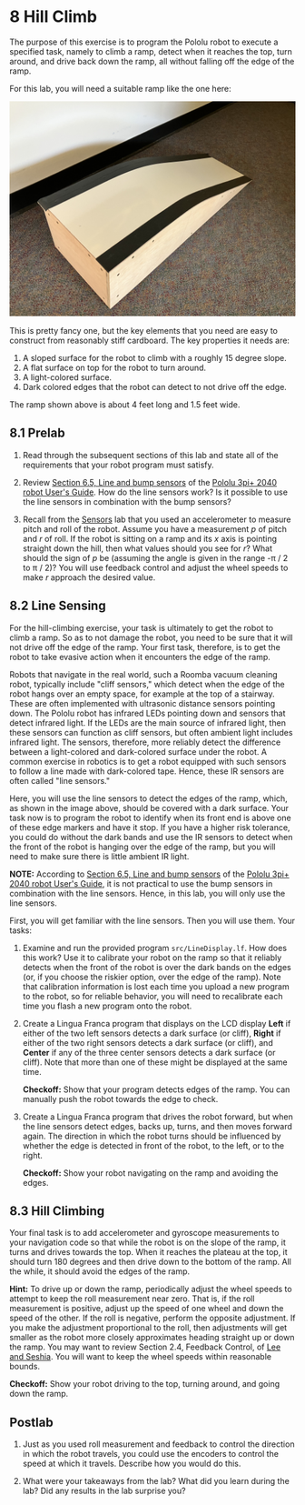 # 8 Hill Climb

The purpose of this exercise is to program the Pololu robot to execute a specified task, namely to climb a ramp, detect when it reaches the top, turn around, and drive back down the ramp, all without falling off the edge of the ramp.

For this lab, you will need a suitable ramp like the one here:

<img src="img/Ramp.jpg" alt="Ramp"/>

This is pretty fancy one, but the key elements that you need are easy to construct from reasonably stiff cardboard. The key properties it needs are:

1. A sloped surface for the robot to climb with a roughly 15 degree slope.
2. A flat surface on top for the robot to turn around.
3. A light-colored surface.
4. Dark colored edges that the robot can detect to not drive off the edge.

The ramp shown above is about 4 feet long and 1.5 feet wide.

## 8.1 Prelab

1. Read through the subsequent sections of this lab and state all of the requirements that your robot program must satisfy. 

2. Review [Section 6.5, Line and bump sensors](https://www.pololu.com/docs/0J86/6.5) of the [Pololu 3pi+ 2040 robot User's Guide](https://www.pololu.com/docs/0J86). How do the line sensors work?  Is it possible to use the line sensors in combination with the bump sensors?

3. Recall from the [Sensors](./Sensors.md) lab that you used an accelerometer to measure pitch and roll of the robot. Assume you have a measurement _p_ of pitch and _r_ of roll. If the robot is sitting on a ramp and its _x_ axis is pointing straight down the hill, then what values should you see for _r_?  What should the sign of _p_ be (assuming the angle is given in the range -&pi; / 2 to &pi; / 2)?
You will use feedback control and adjust the wheel speeds to make _r_ approach the desired value. 

## 8.2 Line Sensing

For the hill-climbing exercise, your task is ultimately to get the robot to climb a ramp. So as to not damage the robot, you need to be sure that it will not drive off the edge of the ramp. Your first task, therefore, is to get the robot to take evasive action when it encounters the edge of the ramp.

Robots that navigate in the real world, such a Roomba vacuum cleaning robot, typically
include "cliff sensors," which detect when the edge of the robot hangs over an empty space,
for example at the top of a stairway.
These are often implemented with ultrasonic distance sensors pointing down.
The Pololu robot has infrared LEDs pointing down and sensors that detect infrared light.
If the LEDs are the main source of infrared light, then these sensors can function as cliff sensors, but often ambient light includes infrared light. The sensors, therefore, more reliably detect the difference between a light-colored and dark-colored surface under the robot.
A common exercise in robotics is to get a robot equipped with such sensors to follow a line made with dark-colored tape.
Hence, these IR sensors are often called "line sensors."

Here, you will use the line sensors to detect the edges of the ramp, which, as shown in the image above, should be covered with a dark surface.
Your task now is to program the robot to identify when its front end is above one of these edge markers and have it stop.
If you have a higher risk tolerance, you could do without the dark bands and use the IR sensors to detect when the front of the robot is hanging over the edge of the ramp, but you will need to make sure there is little ambient IR light.

**NOTE:** According to [Section 6.5, Line and bump sensors](https://www.pololu.com/docs/0J86/6.5) of the [Pololu 3pi+ 2040 robot User's Guide](https://www.pololu.com/docs/0J86), it is not practical to use the bump sensors in combination with the line sensors. Hence, in this lab, you will only use the line sensors.

First, you will get familiar with the line sensors.
Then you will use them.  Your tasks:

1. Examine and run the provided program `src/LineDisplay.lf`. How does this work? Use it to calibrate your robot on the ramp so that it reliably detects when the front of the robot is over the dark bands on the edges (or, if you choose the riskier option, over the edge of the ramp). Note that calibration information is lost each time you upload a new program to the robot, so for reliable behavior, you will need to recalibrate each time you flash a new program onto the robot.

2. Create a Lingua Franca program that displays on the LCD display **Left** if either of the two left sensors detects a dark surface (or cliff), **Right** if either of the two right sensors detects a dark surface (or cliff), and **Center** if any of the three center sensors detects a dark surface (or cliff).  Note that more than one of these might be displayed at the same time.

    **Checkoff:** Show that your program detects edges of the ramp. You can manually push the robot towards the edge to check.

3. Create a Lingua Franca program that drives the robot forward, but when the line sensors detect edges, backs up, turns, and then moves forward again.  The direction in which the robot turns should be influenced by whether the edge is detected in front of the robot, to the left, or to the right.

    **Checkoff:** Show your robot navigating on the ramp and avoiding the edges.

## 8.3 Hill Climbing

Your final task is to add accelerometer and gyroscope measurements to your navigation code so that while the robot is on the slope of the ramp, it turns and drives towards the top. When it reaches the plateau at the top, it should turn 180 degrees and then drive down to the bottom of the ramp.  All the while, it should avoid the edges of the ramp.

**Hint:** To drive up or down the ramp, periodically adjust the wheel speeds to attempt to keep the roll measurement near zero.  That is, if the roll measurement is positive, adjust up the speed of one wheel and down the speed of the other.
If the roll is negative, perform the opposite adjustment.
If you make the adjustment proportional to the roll, then adjustments will get smaller as the robot more closely approximates heading straight up or down the ramp.
You may want to review Section 2.4, Feedback Control, of [Lee and Seshia](https://leeseshia.org).
You will want to keep the wheel speeds within reasonable bounds.


**Checkoff:** Show your robot driving to the top, turning around, and going down the ramp.

## Postlab

1. Just as you used roll measurement and feedback to control the direction in which the robot travels, you could use the encoders to control the speed at which it travels.  Describe how you would do this.

2. What were your takeaways from the lab? What did you learn during the lab? Did any results in the lab surprise you?
